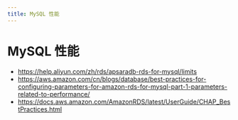 ```yaml
---
title: MySQL 性能
---
```


# MySQL 性能

- https://help.aliyun.com/zh/rds/apsaradb-rds-for-mysql/limits
- https://aws.amazon.com/cn/blogs/database/best-practices-for-configuring-parameters-for-amazon-rds-for-mysql-part-1-parameters-related-to-performance/
- https://docs.aws.amazon.com/AmazonRDS/latest/UserGuide/CHAP_BestPractices.html
